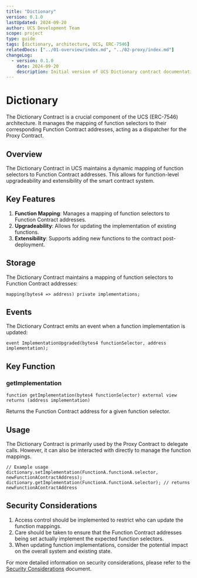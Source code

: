 ```yaml
---
title: "Dictionary"
version: 0.1.0
lastUpdated: 2024-09-20
author: UCS Development Team
scope: project
type: guide
tags: [dictionary, architecture, UCS, ERC-7546]
relatedDocs: ["../01-overview/index.md", "../02-proxy/index.md"]
changeLog:
  - version: 0.1.0
    date: 2024-09-20
    description: Initial version of UCS Dictionary contract documentation
---
```


# Dictionary

The Dictionary Contract is a crucial component of the UCS (ERC-7546) architecture. It manages the mapping of function selectors to their corresponding Function Contract addresses, acting as a dispatcher for the Proxy Contract.

## Overview

The Dictionary Contract in UCS maintains a dynamic mapping of function selectors to Function Contract addresses. This allows for function-level upgradeability and extensibility of the smart contract system.

## Key Features

1. **Function Mapping**: Manages a mapping of function selectors to Function Contract addresses.
2. **Upgradeability**: Allows for updating the implementation of existing functions.
3. **Extensibility**: Supports adding new functions to the contract post-deployment.

## Storage

The Dictionary Contract maintains a mapping of function selectors to Function Contract addresses:

```solidity
mapping(bytes4 => address) private implementations;
```

## Events

The Dictionary Contract emits an event when a function implementation is updated:

```solidity
event ImplementationUpgraded(bytes4 functionSelector, address implementation);
```

## Key Function

### getImplementation

```solidity
function getImplementation(bytes4 functionSelector) external view returns (address implementation)
```

Returns the Function Contract address for a given function selector.

## Usage

The Dictionary Contract is primarily used by the Proxy Contract to delegate calls. However, it can also be interacted with directly to manage the function mappings.

```solidity
// Example usage
dictionary.setImplementation(FunctionA.functionA.selector, newFunctionAContractAddress);
dictionary.getImplementation(FunctionA.functionA.selector); // returns newFunctionAContractAddress
```

## Security Considerations

1. Access control should be implemented to restrict who can update the function mappings.
2. Care should be taken to ensure that the Function Contract addresses being set actually implement the expected function selectors.
3. When updating function implementations, consider the potential impact on the overall system and existing state.

For more detailed information on security considerations, please refer to the [Security Considerations](https://eips.ethereum.org/EIPS/eip-7546#security-considerations) document.
